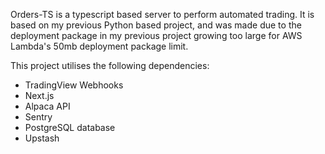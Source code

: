 Orders-TS is a typescript based server to perform automated trading. It is based on my previous Python based project, and was made due to the deployment package in my previous project growing too large for AWS Lambda's 50mb deployment package limit.

This project utilises the following dependencies:

- TradingView Webhooks
- Next.js
- Alpaca API
- Sentry
- PostgreSQL database
- Upstash
